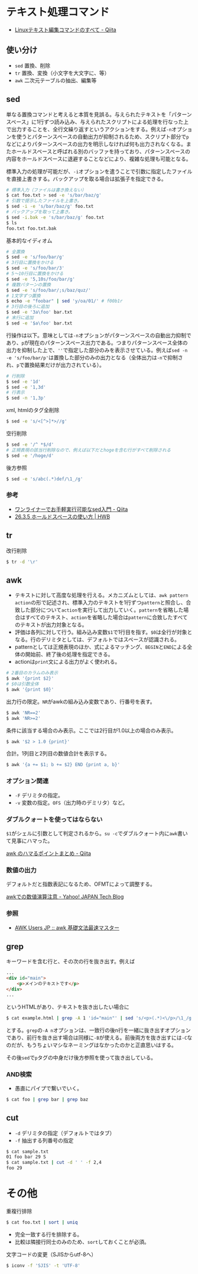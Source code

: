 テキスト処理コマンド
========

* [Linuxテキスト編集コマンドのすべて - Qiita](http://qiita.com/KENJU/items/5777322e485a30aa6269)

使い分け
----

* `sed` 置換、削除
* `tr` 置換、変換（小文字を大文字に、等）
* `awk` 二次元テーブルの抽出、編集等

sed
----

単なる置換コマンドと考えると本質を見誤る。与えられたテキストを「パターンスペース」に1行ずつ読み込み、与えられたスクリプトによる処理を行なった上で出力することを、全行文繰り返すというアクションをする。例えば`-n`オプションを使うとパターンスペースの自動出力が抑制されるため、スクリプト部分で`p`などによりパターンスペースの出力を明示しなければ何も出力されなくなる。またホールドスペースと呼ばれる別のバッファを持っており、パターンスペースの内容をホールドスペースに退避することなどにより、複雑な処理も可能となる。

標準入力の処理が可能だが、`-i`オプションを遣うことで引数に指定したファイルを直接上書きする。バックアップを取る場合は拡張子を指定できる。

```bash
# 標準入力（ファイルは書き換えない）
$ cat foo.txt > sed -e 's/bar/baz/g'
# 引数で提示したファイルを上書き。
$ sed -i -e 's/bar/baz/g' foo.txt
# バックアップを取って上書き。
$ sed -i.bak -e 's/bar/baz/g' foo.txt
$ ls
foo.txt foo.txt.bak
```

基本的なイディオム
```bash
# 全置換
$ sed -e 's/foo/bar/g'
# 3行目に置換をかける
$ sed -e 's/foo/bar/3'
# 5～10行目に置換をかける
$ sed -e '5,10s/foo/bar/g'
# 複数パターンの置換
$ sed -e 's/foo/bar/;s/baz/quz/'
# 1文字ずつ置換
$ echo -e "foobar" | sed 'y/oa/01/' # f00b1r
# 3行目の後ろに追加
$ sed -e '3a\foo' bar.txt
# 末行に追加
$ sed -e '$a\foo' bar.txt
```

行操作は以下。意味としては`-n`オプションがパターンスペースの自動出力抑制であり、`p`が現在のパターンスペース出力である。つまりパターンスペース全体の出力を抑制した上で、`''`で指定した部分のみを表示させている。例えば`sed -n -e 's/foo/bar/p'`は置換した部分のみの出力となる（全体出力は`-n`で抑制され、`p`で置換結果だけが出力されている）。

```bash
# 行削除
$ sed -e '1d'
$ sed -e '1,3d'
# 行表示
$ sed -n '1,3p'
```

xml, htmlのタグ全削除
```bash
$ sed -e 's/<[^>]*>//g'
```
空行削除
```bash
$ sed -e '/^ *$/d'
# 正規表現の該当行削除なので、例えば以下だとhogeを含む行がすべて削除される
$ sed -e '/hoge/d'
```
後方参照
```bash
$ sed -e 's/abc(.*)def/\1_/g'
```

### 参考

* [ワンライナーでお手軽実行可能なsed入門 - Qiita](http://qiita.com/muran001/items/472abcfc353d5df7b77a)
* [26.3.5 ホールドスペースの使い方 | HWB](http://hwb.ecc.u-tokyo.ac.jp/current/applications/textprocessing/sed/holdspace/)

tr
----

改行削除
```bash
$ tr -d '\r'
```

awk
----

* テキストに対して高度な処理を行える。メカニズムとしては、`awk pattern action`の形で記述され、標準入力のテキストを1行ずつ`pattern`と照合し、合致した部分について`action`を実行して出力していく。`pattern`を省略した場合はすべてのテキスト、`action`を省略した場合は`pattern`に合致したすべてのテキストが出力対象となる。
* 評価は各列に対して行う。組み込み変数`$1`で1行目を指す。`$0`は全行が対象となる。行のデリミタとしては、デフォルトではスペースが認識される。
* patternとしては正規表現のほか、式によるマッチング、`BEGIN`と`END`による全体の開始前、終了後の処理を指定できる。
* actionは`print`文による出力がよく使われる。

```bash
# 2番目のカラムのみ表示
$ awk '{print $2}'
# $0は引数全体
$ awk '{print $0}'
```

出力行の限定。`NR`がawkの組み込み変数であり、行番号を表す。

```bash
$ awk 'NR==2'
$ awk 'NR>=2'
```

条件に該当する場合のみ表示。ここでは2行目が1.0以上の場合のみ表示。

```bash
$ awk '$2 > 1.0 {print}'
```

合計。1列目と2列目の数値合計を表示する。

```bash
$ awk '{a += $1; b += $2} END {print a, b}'
```

### オプション関連

* `-F` デリミタの指定。
* `-v` 変数の指定。`OFS`（出力時のデミリタ）など。

### ダブルクォートを使ってはならない

`$1`がシェルに引数として判定されるから。`su -c`でダブルクォート内に`awk`書いて見事にハマった。

[awk のハマるポイントまとめ - Qiita](http://qiita.com/aibou/items/159a18ca70ac87b40bad)

### 数値の出力

デフォルトだと指数表記になるため、OFMTによって調整する。

[awkでの数値演算注意 - Yahoo! JAPAN Tech Blog](http://techblog.yahoo.co.jp/web/auctions/awk/)

### 参照

* [AWK Users JP :: awk 基礎文法最速マスター](http://gauc.no-ip.org/awk-users-jp/blis.cgi/awk_fastest)

grep
----

キーワードを含む行と、その次の行を抜き出す。例えば
```html
...
<div id="main">
    <p>メインのテキストです</p>
</div>
...
```
というHTMLがあり、テキストを抜き出したい場合に
```bash
$ cat example.html | grep -A 1 'id="main"' | sed 's/<p>(.*)<\/p>/\1_/g'
```
とする。`grep`の`-A n`オプションは、一致行の後n行を一緒に抜き出すオプションであり、前行を抜き出す場合は同様に`-B`が使える。前後両方を抜き出すには`-C`なのだが、もうちょいマシなネーミングはなかったのかと正直思いはする。

その後`sed`で`p`タグの中身だけ後方参照を使って抜き出している。

### AND検索

* 愚直にパイプで繋いでいく。

```bash
$ cat foo | grep bar | grep baz
```

cut
----

* `-d` デリミタの指定（デフォルトではタブ）
* `-f` 抽出する列番号の指定

```bash
$ cat sample.txt
01 foo bar 29 S
$ cat sample.txt | cut -d ' ' -f 2,4
foo 29
```

# その他
重複行排除
```bash
$ cat foo.txt | sort | uniq
```
* 完全一致する行を排除する。
* 比較は隣接行同士のみのため、`sort`しておくことが必須。

文字コードの変更（SJISからutf-8へ）
```bash
$ iconv -f 'SJIS' -t 'UTF-8'
```
